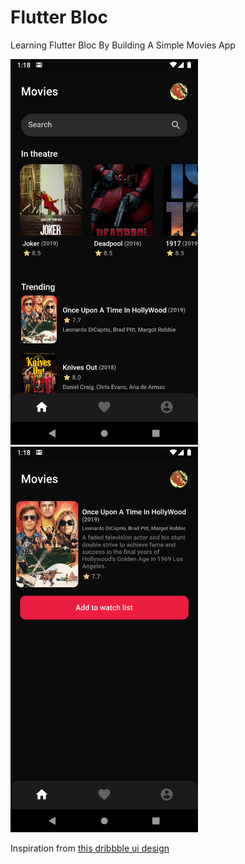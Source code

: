 # Flutter Bloc

Learning Flutter Bloc By Building A Simple Movies App

<img src="art/movies.png" width="300"/> <img src="art/movie_detail.png" width="300"/>

Inspiration from [this dribbble ui design](https://dribbble.com/shots/11105232-Movie-App-UI/attachments/2704740?mode=media)
